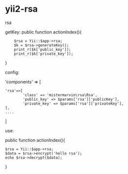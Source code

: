 # yii2-rsa
rsa


getKey:
 public function actionIndex(){

		$rsa = Yii::$app->rsa;
		$k = $rsa->generateKey();
		print_r($k['public_key']);
		print_r($k['private_key']);
}


config:

'components' => [

 	'rsa'=>[
			'class' => 'mistermarvin\rsa\Rsa',
			'public_key' => $params['rsa']['publicKey'],
			'private_key' => $params['rsa']['privateKey'],
	],
	....
]


use:

public function actionIndex(){

 	$rsa = Yii::$app->rsa;
	$data = $rsa->encrypt('hello rsa');
	echo $rsa->decrypt($data);
}